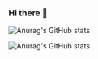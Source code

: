 ### Hi there 👋




![Anurag's GitHub stats](https://github-readme-stats.vercel.app/api?username=delafuentej&count_private=true)

![Anurag's GitHub stats](https://github-readme-stats.vercel.app/api?username=delafuentej&show_icons=true&theme=radical)



